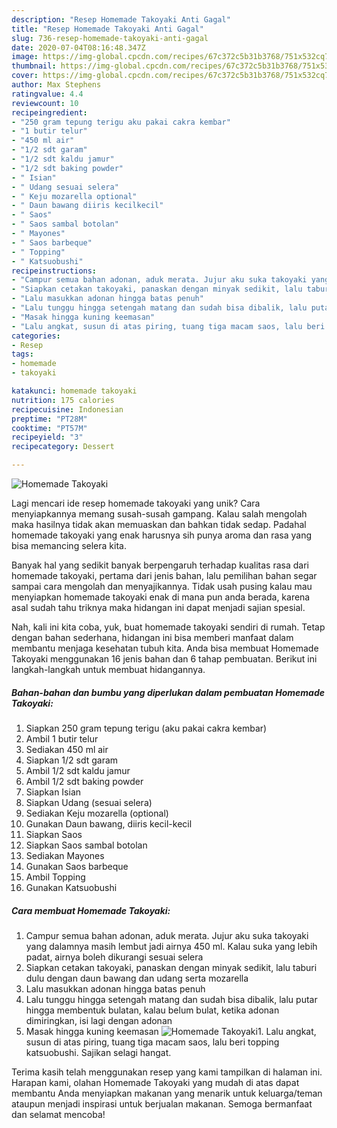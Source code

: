 ```yaml
---
description: "Resep Homemade Takoyaki Anti Gagal"
title: "Resep Homemade Takoyaki Anti Gagal"
slug: 736-resep-homemade-takoyaki-anti-gagal
date: 2020-07-04T08:16:48.347Z
image: https://img-global.cpcdn.com/recipes/67c372c5b31b3768/751x532cq70/homemade-takoyaki-foto-resep-utama.jpg
thumbnail: https://img-global.cpcdn.com/recipes/67c372c5b31b3768/751x532cq70/homemade-takoyaki-foto-resep-utama.jpg
cover: https://img-global.cpcdn.com/recipes/67c372c5b31b3768/751x532cq70/homemade-takoyaki-foto-resep-utama.jpg
author: Max Stephens
ratingvalue: 4.4
reviewcount: 10
recipeingredient:
- "250 gram tepung terigu aku pakai cakra kembar"
- "1 butir telur"
- "450 ml air"
- "1/2 sdt garam"
- "1/2 sdt kaldu jamur"
- "1/2 sdt baking powder"
- " Isian"
- " Udang sesuai selera"
- " Keju mozarella optional"
- " Daun bawang diiris kecilkecil"
- " Saos"
- " Saos sambal botolan"
- " Mayones"
- " Saos barbeque"
- " Topping"
- " Katsuobushi"
recipeinstructions:
- "Campur semua bahan adonan, aduk merata. Jujur aku suka takoyaki yang dalamnya masih lembut jadi airnya 450 ml. Kalau suka yang lebih padat, airnya boleh dikurangi sesuai selera"
- "Siapkan cetakan takoyaki, panaskan dengan minyak sedikit, lalu taburi dulu dengan daun bawang dan udang serta mozarella"
- "Lalu masukkan adonan hingga batas penuh"
- "Lalu tunggu hingga setengah matang dan sudah bisa dibalik, lalu putar hingga membentuk bulatan, kalau belum bulat, ketika adonan dimiringkan, isi lagi dengan adonan"
- "Masak hingga kuning keemasan"
- "Lalu angkat, susun di atas piring, tuang tiga macam saos, lalu beri topping katsuobushi. Sajikan selagi hangat."
categories:
- Resep
tags:
- homemade
- takoyaki

katakunci: homemade takoyaki 
nutrition: 175 calories
recipecuisine: Indonesian
preptime: "PT28M"
cooktime: "PT57M"
recipeyield: "3"
recipecategory: Dessert

---
```



![Homemade Takoyaki](https://img-global.cpcdn.com/recipes/67c372c5b31b3768/751x532cq70/homemade-takoyaki-foto-resep-utama.jpg)

Lagi mencari ide resep homemade takoyaki yang unik? Cara menyiapkannya memang susah-susah gampang. Kalau salah mengolah maka hasilnya tidak akan memuaskan dan bahkan tidak sedap. Padahal homemade takoyaki yang enak harusnya sih punya aroma dan rasa yang bisa memancing selera kita.



Banyak hal yang sedikit banyak berpengaruh terhadap kualitas rasa dari homemade takoyaki, pertama dari jenis bahan, lalu pemilihan bahan segar sampai cara mengolah dan menyajikannya. Tidak usah pusing kalau mau menyiapkan homemade takoyaki enak di mana pun anda berada, karena asal sudah tahu triknya maka hidangan ini dapat menjadi sajian spesial.


Nah, kali ini kita coba, yuk, buat homemade takoyaki sendiri di rumah. Tetap dengan bahan sederhana, hidangan ini bisa memberi manfaat dalam membantu menjaga kesehatan tubuh kita. Anda bisa membuat Homemade Takoyaki menggunakan 16 jenis bahan dan 6 tahap pembuatan. Berikut ini langkah-langkah untuk membuat hidangannya.

<!--inarticleads1-->

##### Bahan-bahan dan bumbu yang diperlukan dalam pembuatan Homemade Takoyaki:

1. Siapkan 250 gram tepung terigu (aku pakai cakra kembar)
1. Ambil 1 butir telur
1. Sediakan 450 ml air
1. Siapkan 1/2 sdt garam
1. Ambil 1/2 sdt kaldu jamur
1. Ambil 1/2 sdt baking powder
1. Siapkan  Isian
1. Siapkan  Udang (sesuai selera)
1. Sediakan  Keju mozarella (optional)
1. Gunakan  Daun bawang, diiris kecil-kecil
1. Siapkan  Saos
1. Siapkan  Saos sambal botolan
1. Sediakan  Mayones
1. Gunakan  Saos barbeque
1. Ambil  Topping
1. Gunakan  Katsuobushi




<!--inarticleads2-->

##### Cara membuat Homemade Takoyaki:

1. Campur semua bahan adonan, aduk merata. Jujur aku suka takoyaki yang dalamnya masih lembut jadi airnya 450 ml. Kalau suka yang lebih padat, airnya boleh dikurangi sesuai selera
1. Siapkan cetakan takoyaki, panaskan dengan minyak sedikit, lalu taburi dulu dengan daun bawang dan udang serta mozarella
1. Lalu masukkan adonan hingga batas penuh
1. Lalu tunggu hingga setengah matang dan sudah bisa dibalik, lalu putar hingga membentuk bulatan, kalau belum bulat, ketika adonan dimiringkan, isi lagi dengan adonan
1. Masak hingga kuning keemasan
<img src="//assets-global.cpcdn.com/assets/icons/button_play-2c75c40dde080a61004c1f40b05d8f140eaff45d7e9e6481dc71c63d2e7c4909.png" alt="Homemade Takoyaki">1. Lalu angkat, susun di atas piring, tuang tiga macam saos, lalu beri topping katsuobushi. Sajikan selagi hangat.




Terima kasih telah menggunakan resep yang kami tampilkan di halaman ini. Harapan kami, olahan Homemade Takoyaki yang mudah di atas dapat membantu Anda menyiapkan makanan yang menarik untuk keluarga/teman ataupun menjadi inspirasi untuk berjualan makanan. Semoga bermanfaat dan selamat mencoba!
